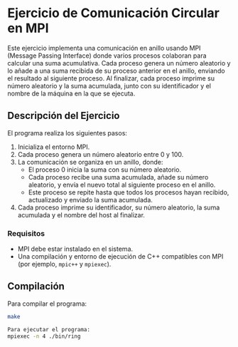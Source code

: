 # Ejercicio de Comunicación Circular en MPI

Este ejercicio implementa una comunicación en anillo usando MPI (Message Passing Interface) donde varios procesos colaboran para calcular una suma acumulativa. Cada proceso genera un número aleatorio y lo añade a una suma recibida de su proceso anterior en el anillo, enviando el resultado al siguiente proceso. Al finalizar, cada proceso imprime su número aleatorio y la suma acumulada, junto con su identificador y el nombre de la máquina en la que se ejecuta.

## Descripción del Ejercicio

El programa realiza los siguientes pasos:
1. Inicializa el entorno MPI.
2. Cada proceso genera un número aleatorio entre 0 y 100.
3. La comunicación se organiza en un anillo, donde:
   - El proceso 0 inicia la suma con su número aleatorio.
   - Cada proceso recibe una suma acumulada, añade su número aleatorio, y envía el nuevo total al siguiente proceso en el anillo.
   - Este proceso se repite hasta que todos los procesos hayan recibido, actualizado y enviado la suma acumulada.
4. Cada proceso imprime su identificador, su número aleatorio, la suma acumulada y el nombre del host al finalizar.

### Requisitos

- MPI debe estar instalado en el sistema.
- Una compilación y entorno de ejecución de C++ compatibles con MPI (por ejemplo, `mpic++` y `mpiexec`).

## Compilación

Para compilar el programa:
```bash
make

Para ejecutar el programa:
mpiexec -n 4 ./bin/ring
